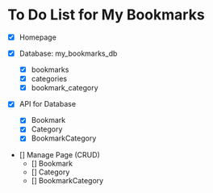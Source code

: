 # To Do List for My Bookmarks

- [x] Homepage

- [x] Database: my_bookmarks_db

  - [x] bookmarks
  - [x] categories
  - [x] bookmark_category

- [x] API for Database

  - [x] Bookmark
  - [x] Category
  - [x] BookmarkCategory

- [] Manage Page (CRUD)
  - [] Bookmark
  - [] Category
  - [] BookmarkCategory
